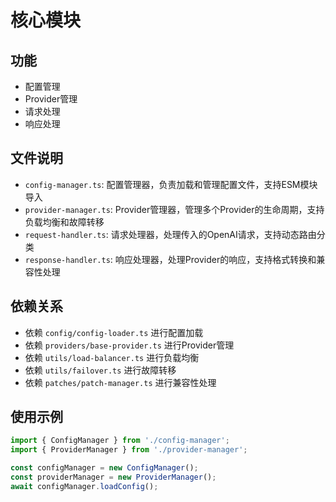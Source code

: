 # 核心模块

## 功能
- 配置管理
- Provider管理
- 请求处理
- 响应处理

## 文件说明
- `config-manager.ts`: 配置管理器，负责加载和管理配置文件，支持ESM模块导入
- `provider-manager.ts`: Provider管理器，管理多个Provider的生命周期，支持负载均衡和故障转移
- `request-handler.ts`: 请求处理器，处理传入的OpenAI请求，支持动态路由分类
- `response-handler.ts`: 响应处理器，处理Provider的响应，支持格式转换和兼容性处理

## 依赖关系
- 依赖 `config/config-loader.ts` 进行配置加载
- 依赖 `providers/base-provider.ts` 进行Provider管理
- 依赖 `utils/load-balancer.ts` 进行负载均衡
- 依赖 `utils/failover.ts` 进行故障转移
- 依赖 `patches/patch-manager.ts` 进行兼容性处理

## 使用示例
```typescript
import { ConfigManager } from './config-manager';
import { ProviderManager } from './provider-manager';

const configManager = new ConfigManager();
const providerManager = new ProviderManager();
await configManager.loadConfig();
```